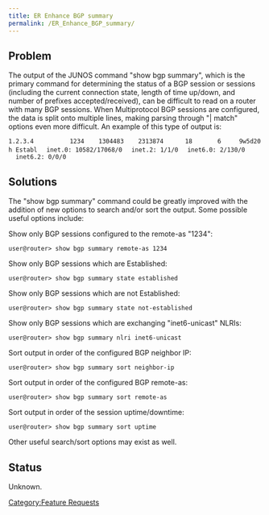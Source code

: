 ```yaml
---
title: ER Enhance BGP summary
permalink: /ER_Enhance_BGP_summary/
---
```


Problem
-------

The output of the JUNOS command "show bgp summary", which is the primary command for determining the status of a BGP session or sessions (including the current connection state, length of time up/down, and number of prefixes accepted/received), can be difficult to read on a router with many BGP sessions. When Multiprotocol BGP sessions are configured, the data is split onto multiple lines, making parsing through "| match" options even more difficult. An example of this type of output is:

`1.2.3.4          1234    1304483    2313874      18       6     9w5d20h Establ`
`  inet.0: 10582/17068/0`
`  inet.2: 1/1/0`
`  inet6.0: 2/130/0`
`  inet6.2: 0/0/0`

Solutions
---------

The "show bgp summary" command could be greatly improved with the addition of new options to search and/or sort the output. Some possible useful options include:

Show only BGP sessions configured to the remote-as "1234":

`user@router> show bgp summary remote-as 1234`

Show only BGP sessions which are Established:

`user@router> show bgp summary state established`

Show only BGP sessions which are not Established:

`user@router> show bgp summary state not-established`

Show only BGP sessions which are exchanging "inet6-unicast" NLRIs:

`user@router> show bgp summary nlri inet6-unicast`

Sort output in order of the configured BGP neighbor IP:

`user@router> show bgp summary sort neighbor-ip`

Sort output in order of the configured BGP remote-as:

`user@router> show bgp summary sort remote-as`

Sort output in order of the session uptime/downtime:

`user@router> show bgp summary sort uptime`

Other useful search/sort options may exist as well.

Status
------

Unknown.

[Category:Feature Requests](/Category:Feature_Requests "wikilink")